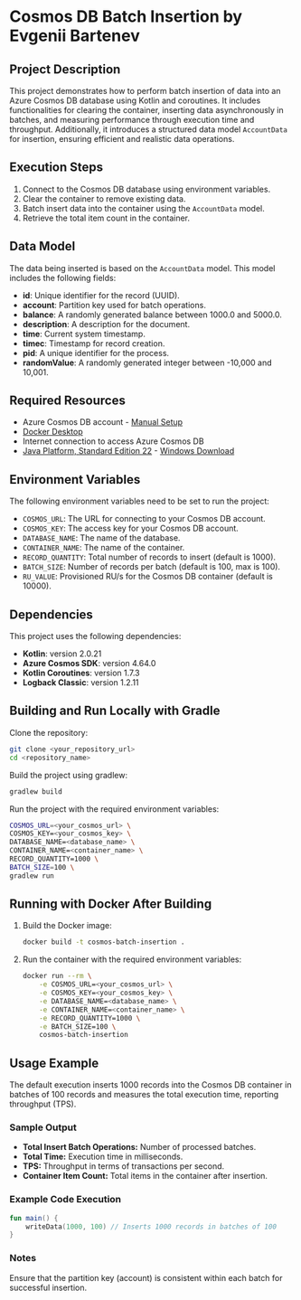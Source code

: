 # Cosmos DB Batch Insertion by Evgenii Bartenev

## Project Description

This project demonstrates how to perform batch insertion of data into an Azure Cosmos DB database using Kotlin and coroutines. It includes functionalities for clearing the container, inserting data asynchronously in batches, and measuring performance through execution time and throughput. Additionally, it introduces a structured data model `AccountData` for insertion, ensuring efficient and realistic data operations.

## Execution Steps

1. Connect to the Cosmos DB database using environment variables.
2. Clear the container to remove existing data.
3. Batch insert data into the container using the `AccountData` model.
4. Retrieve the total item count in the container.

## Data Model

The data being inserted is based on the `AccountData` model. This model includes the following fields:

- **id**: Unique identifier for the record (UUID).
- **account**: Partition key used for batch operations.
- **balance**: A randomly generated balance between 1000.0 and 5000.0.
- **description**: A description for the document.
- **time**: Current system timestamp.
- **timec**: Timestamp for record creation.
- **pid**: A unique identifier for the process.
- **randomValue**: A randomly generated integer between -10,000 and 10,001.

## Required Resources

- Azure Cosmos DB account - [Manual Setup](https://learn.microsoft.com/en-us/azure/cosmos-db/nosql/quickstart-portal)
- [Docker Desktop](https://www.docker.com/products/docker-desktop/)
- Internet connection to access Azure Cosmos DB
- [Java Platform, Standard Edition 22](https://jdk.java.net/java-se-ri/22) - [Windows Download](https://download.java.net/openjdk/jdk22/ri/openjdk-22+36_windows-x64_bin.zip)

## Environment Variables

The following environment variables need to be set to run the project:

- `COSMOS_URL`: The URL for connecting to your Cosmos DB account.
- `COSMOS_KEY`: The access key for your Cosmos DB account.
- `DATABASE_NAME`: The name of the database.
- `CONTAINER_NAME`: The name of the container.
- `RECORD_QUANTITY`: Total number of records to insert (default is 1000).
- `BATCH_SIZE`: Number of records per batch (default is 100, max is 100).
- `RU_VALUE`: Provisioned RU/s for the Cosmos DB container (default is 10000).

## Dependencies

This project uses the following dependencies:

- **Kotlin**: version 2.0.21
- **Azure Cosmos SDK**: version 4.64.0
- **Kotlin Coroutines**: version 1.7.3
- **Logback Classic**: version 1.2.11

## Building and Run Locally with Gradle

Clone the repository:

```sh
git clone <your_repository_url>
cd <repository_name>
```

Build the project using gradlew:

```sh
gradlew build
```  

Run the project with the required environment variables:

```sh
COSMOS_URL=<your_cosmos_url> \
COSMOS_KEY=<your_cosmos_key> \
DATABASE_NAME=<database_name> \
CONTAINER_NAME=<container_name> \
RECORD_QUANTITY=1000 \
BATCH_SIZE=100 \
gradlew run
```  

## Running with Docker After Building

1. Build the Docker image:
    ```sh
    docker build -t cosmos-batch-insertion .
    ```

2. Run the container with the required environment variables:
    ```sh
    docker run --rm \
        -e COSMOS_URL=<your_cosmos_url> \
        -e COSMOS_KEY=<your_cosmos_key> \
        -e DATABASE_NAME=<database_name> \
        -e CONTAINER_NAME=<container_name> \
        -e RECORD_QUANTITY=1000 \
        -e BATCH_SIZE=100 \
        cosmos-batch-insertion
    ```

## Usage Example

The default execution inserts 1000 records into the Cosmos DB container in batches of 100 records and measures the total execution time, reporting throughput (TPS).

### Sample Output

- **Total Insert Batch Operations:** Number of processed batches.
- **Total Time:** Execution time in milliseconds.
- **TPS:** Throughput in terms of transactions per second.
- **Container Item Count:** Total items in the container after insertion.

### Example Code Execution

```kotlin
fun main() {
    writeData(1000, 100) // Inserts 1000 records in batches of 100
}
```

### Notes

Ensure that the partition key (account) is consistent within each batch for successful insertion.
